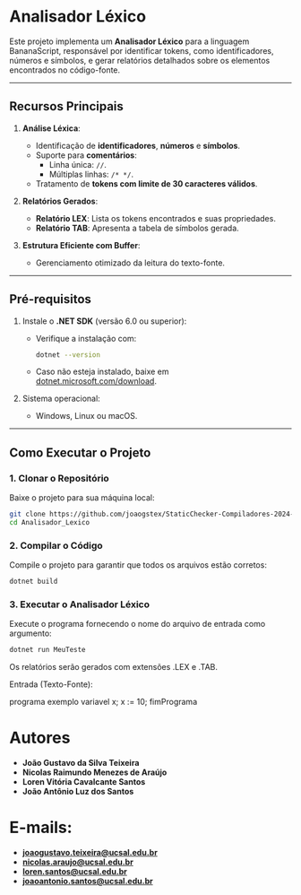 # **Analisador Léxico**

Este projeto implementa um **Analisador Léxico** para a linguagem BananaScript, responsável por identificar tokens, como identificadores, números e símbolos, e gerar relatórios detalhados sobre os elementos encontrados no código-fonte.

---

## **Recursos Principais**

1. **Análise Léxica**:
   - Identificação de **identificadores**, **números** e **símbolos**.
   - Suporte para **comentários**:
     - Linha única: `//`.
     - Múltiplas linhas: `/* */`.
   - Tratamento de **tokens com limite de 30 caracteres válidos**.

2. **Relatórios Gerados**:
   - **Relatório LEX**: Lista os tokens encontrados e suas propriedades.
   - **Relatório TAB**: Apresenta a tabela de símbolos gerada.

3. **Estrutura Eficiente com Buffer**:
   - Gerenciamento otimizado da leitura do texto-fonte.

---

## **Pré-requisitos**

1. Instale o **.NET SDK** (versão 6.0 ou superior):
   - Verifique a instalação com:
     ```bash
     dotnet --version
     ```
   - Caso não esteja instalado, baixe em [dotnet.microsoft.com/download](https://dotnet.microsoft.com/download).

2. Sistema operacional:
   - Windows, Linux ou macOS.

---

## **Como Executar o Projeto**

### 1. **Clonar o Repositório**
Baixe o projeto para sua máquina local:
```bash
git clone https://github.com/joaogstex/StaticChecker-Compiladores-2024-2.git
cd Analisador_Lexico
```

### 2. **Compilar o Código**
Compile o projeto para garantir que todos os arquivos estão corretos:

```bash
dotnet build
```

### 3. **Executar o Analisador Léxico**
Execute o programa fornecendo o nome do arquivo de entrada como argumento:

```bash
dotnet run MeuTeste
```

Os relatórios serão gerados com extensões .LEX e .TAB.


Entrada (Texto-Fonte):

programa exemplo
variavel x;
x := 10;
fimPrograma

# Autores

- **João Gustavo da Silva Teixeira**
- **Nicolas Raimundo Menezes de Araújo**
- **Loren Vitória Cavalcante Santos**
- **João Antônio Luz dos Santos**

# E-mails:
- **joaogustavo.teixeira@ucsal.edu.br**
- **nicolas.araujo@ucsal.edu.br**
- **loren.santos@ucsal.edu.br**
- **joaoantonio.santos@ucsal.edu.br**
